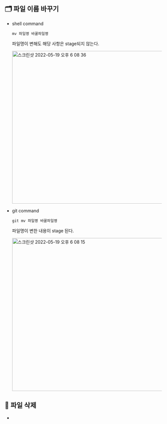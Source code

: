 ## 🗂 파일 이름 바꾸기

- shell command
  
  ```
  mv 파일명 바꿀파일명
  ```
  
  파일명이 변해도 해당 사항은 stage되지 않는다.
  
  <img width="488" alt="스크린샷 2022-05-19 오후 6 08 36" src="https://user-images.githubusercontent.com/69448900/169257992-a6c0dd90-e823-4397-9dd6-e6682e13f604.png">


- git command
  
  ```
  git mv 파일명 바꿀파일명
  ```
  
  파일명이 변한 내용이 stage 된다.
  
  <img width="489" alt="스크린샷 2022-05-19 오후 6 08 15" src="https://user-images.githubusercontent.com/69448900/169257871-12017c95-c50c-414f-a175-6e10fdcda952.png">
  
## 📑 파일 삭제

-
